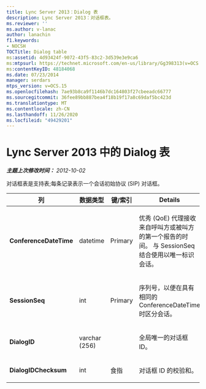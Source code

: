 ```yaml
---
title: Lync Server 2013：Dialog 表
description: Lync Server 2013：对话框表。
ms.reviewer: ''
ms.author: v-lanac
author: lanachin
f1.keywords:
- NOCSH
TOCTitle: Dialog table
ms:assetid: 4d93424f-9072-43f5-83c2-3d539e3e9ca6
ms:mtpsurl: https://technet.microsoft.com/en-us/library/Gg398313(v=OCS.15)
ms:contentKeyID: 48184068
ms.date: 07/23/2014
manager: serdars
mtps_version: v=OCS.15
ms.openlocfilehash: 7ae93b8ca9f1146b7dc164803f27cbeeadc66777
ms.sourcegitcommit: 36fee89bb887bea4f18b19f17a8c69daf5bc423d
ms.translationtype: MT
ms.contentlocale: zh-CN
ms.lasthandoff: 11/26/2020
ms.locfileid: "49429201"
---
```

# <a name="dialog-table-in-lync-server-2013"></a>Lync Server 2013 中的 Dialog 表

<div data-xmlns="http://www.w3.org/1999/xhtml">

<div class="topic" data-xmlns="http://www.w3.org/1999/xhtml" data-msxsl="urn:schemas-microsoft-com:xslt" data-cs="https://msdn.microsoft.com/">

<div data-asp="https://msdn2.microsoft.com/asp">



</div>

<div id="mainSection">

<div id="mainBody">

<span> </span>

_**主题上次修改时间：** 2012-10-02_

对话框表是支持表;每条记录表示一个会话初始协议 (SIP) 对话框。


<table>
<colgroup>
<col style="width: 25%" />
<col style="width: 25%" />
<col style="width: 25%" />
<col style="width: 25%" />
</colgroup>
<thead>
<tr class="header">
<th><strong>列</strong></th>
<th><strong>数据类型</strong></th>
<th><strong>键/索引</strong></th>
<th><strong>Details</strong></th>
</tr>
</thead>
<tbody>
<tr class="odd">
<td><p><strong>ConferenceDateTime</strong></p></td>
<td><p>datetime</p></td>
<td><p>Primary</p></td>
<td><p>优秀 (QoE) 代理接收来自呼叫方或被叫方的第一个报告的时间。 与 SessionSeq 结合使用以唯一标识会话。</p></td>
</tr>
<tr class="even">
<td><p><strong>SessionSeq</strong></p></td>
<td><p>int</p></td>
<td><p>Primary</p></td>
<td><p>序列号，以便在具有相同的 ConferenceDateTime 时区分会话。</p></td>
</tr>
<tr class="odd">
<td><p><strong>DialogID</strong></p></td>
<td><p>varchar (256) </p></td>
<td></td>
<td><p>全局唯一的对话框 ID。</p></td>
</tr>
<tr class="even">
<td><p><strong>DialogIDChecksum</strong></p></td>
<td><p>int</p></td>
<td><p>食指</p></td>
<td><p>对话框 ID 的校验和。</p></td>
</tr>
</tbody>
</table>


</div>

<span> </span>

</div>

</div>

</div>

